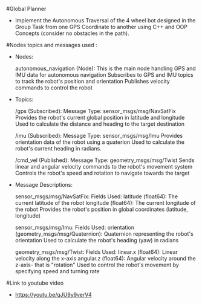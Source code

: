 #Global Planner
- Implement the Autonomous Traversal of the 4 wheel bot designed in the Group Task from one GPS Coordinate to another using C++ and OOP Concepts (consider no obstacles in the path).

#Nodes topics and messages used : 
- Nodes:

    autonomous_navigation (Node):
        This is the main node handling GPS and IMU data for autonomous navigation
        Subscribes to GPS and IMU topics to track the robot's position and orientation
        Publishes velocity commands to control the robot

- Topics:

    /gps (Subscribed):
        Message Type: sensor_msgs/msg/NavSatFix
        Provides the robot's current global position in latitude and longitude
        Used to calculate the distance and heading to the target destination

    /imu (Subscribed):
        Message Type: sensor_msgs/msg/Imu
        Provides orientation data of the robot using a quaterion
        Used to calculate the robot's current heading in radians.

    /cmd_vel (Published):
        Message Type: geometry_msgs/msg/Twist
        Sends linear and angular velocity commands to the robot's movement system
        Controls the robot's speed and rotation to navigate towards the target

- Message Descriptions:

    sensor_msgs/msg/NavSatFix:
        Fields Used:
            latitude (float64): The current latitude of the robot
            longitude (float64): The current longitude of the robot
        Provides the robot's position in global coordinates (latitude, longitude)

    sensor_msgs/msg/Imu:
        Fields Used:
            orientation (geometry_msgs/msg/Quaternion): Quaternion representing the robot's orientation
        Used to calculate the robot's heading (yaw) in radians

    geometry_msgs/msg/Twist:
        Fields Used:
            linear.x (float64): Linear velocity along the x-axis 
            angular.z (float64): Angular velocity around the z-axis- that is "rotation"
        Used to control the robot's movement by specifying speed and turning rate

#Link to youtube video

- https://youtu.be/qJU9y9verV4




